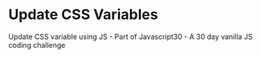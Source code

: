 # Update CSS Variables
Update CSS variable using JS - Part of Javascript30 - A 30 day vanilla JS coding challenge
